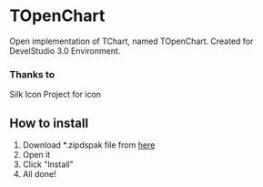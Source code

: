 # TOpenChart
Open implementation of TChart, named TOpenChart. Created for DevelStudio 3.0 Environment.

### Thanks to
Silk Icon Project for icon

## How to install
  1. Download *.zipdspak file from [here](http://github.com/emil0911/openChart/releases)
  2. Open it
  3. Click "Install"
  4. All done!
